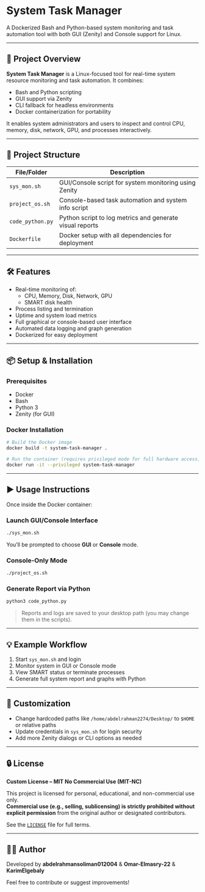 # System Task Manager

A Dockerized Bash and Python-based system monitoring and task automation tool with both GUI (Zenity) and Console support for Linux.

---

## 🚀 Project Overview

**System Task Manager** is a Linux-focused tool for real-time system resource monitoring and task automation. It combines:

- Bash and Python scripting
- GUI support via Zenity
- CLI fallback for headless environments
- Docker containerization for portability

It enables system administrators and users to inspect and control CPU, memory, disk, network, GPU, and processes interactively.

---

## 📁 Project Structure

| File/Folder       | Description                                                                 |
|-------------------|-----------------------------------------------------------------------------|
| `sys_mon.sh`      | GUI/Console script for system monitoring using Zenity                       |
| `project_os.sh`   | Console-based task automation and system info script                        |
| `code_python.py`  | Python script to log metrics and generate visual reports                    |
| `Dockerfile`      | Docker setup with all dependencies for deployment                          |

---

## 🛠️ Features

- Real-time monitoring of:
  - CPU, Memory, Disk, Network, GPU
  - SMART disk health
- Process listing and termination
- Uptime and system load metrics
- Full graphical or console-based user interface
- Automated data logging and graph generation
- Dockerized for easy deployment

---

## 📦 Setup & Installation

### Prerequisites

- Docker
- Bash
- Python 3
- Zenity (for GUI)

### Docker Installation

```bash
# Build the Docker image
docker build -t system-task-manager .

# Run the container (requires privileged mode for full hardware access)
docker run -it --privileged system-task-manager
```

---

## ▶️ Usage Instructions

Once inside the Docker container:

### Launch GUI/Console Interface

```bash
./sys_mon.sh
```

You’ll be prompted to choose **GUI** or **Console** mode.

### Console-Only Mode

```bash
./project_os.sh
```

### Generate Report via Python

```bash
python3 code_python.py
```

> Reports and logs are saved to your desktop path (you may change them in the scripts).

---

## 💡 Example Workflow

1. Start `sys_mon.sh` and login
2. Monitor system in GUI or Console mode
3. View SMART status or terminate processes
4. Generate full system report and graphs with Python

---

## 🔧 Customization

- Change hardcoded paths like `/home/abdelrahman2274/Desktop/` to `$HOME` or relative paths
- Update credentials in `sys_mon.sh` for login security
- Add more Zenity dialogs or CLI options as needed

---

## 🔒 License

**Custom License – MIT No Commercial Use (MIT-NC)**

This project is licensed for personal, educational, and non-commercial use only.  
**Commercial use (e.g., selling, sublicensing) is strictly prohibited without explicit permission** from the original author or designated contributors.

See the [`LICENSE`](./LICENSE) file for full terms.

---

## 🧑‍💻 Author

Developed by **abdelrahmansoliman012004** & **Omar-Elmasry-22** & **KarimElgebaly**

Feel free to contribute or suggest improvements!
